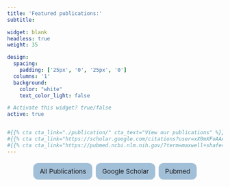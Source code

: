 ```yaml
---
title: 'Featured publications:'
subtitle:

widget: blank
headless: true
weight: 35

design:
  spacing:
    padding: ['25px', '0', '25px', '0']
  columns: '1'
  background:
    color: "white"
    text_color_light: false

# Activate this widget? true/false
active: true


#{{% cta cta_link="./publication/" cta_text="View our publications" %}} 
#{{% cta cta_link="https://scholar.google.com/citations?user=xX0mXFoAAAAJ&hl=en" cta_text="Google Scholar" %}} 
#{{% cta cta_link="https://pubmed.ncbi.nlm.nih.gov/?term=maxwell+shafer" cta_text="Pubmed" %}}
---
```


<style>
      .button {
        background-color: #a2bfd8;
        border: none;
        padding: 10px 15px;
        text-align: center;
        text-decoration: none;
        display: inline-block;
        font-size: 15px;
        margin: 4px 2px;
        cursor: pointer;
        border-radius: 12px;
      }
    </style>


<p align = center>
<a color: inherit; href="./publication/" class="button">All Publications</a>
<a color: inherit; href="./publication/" class="button">Google Scholar</a>
<a color: inherit; href="./publication/" class="button">Pubmed</a>
</p>

